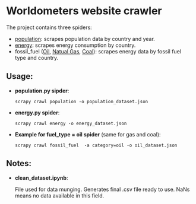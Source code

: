 # Worldometers website crawler
The project contains three spiders:
* [population](https://www.worldometers.info/world-population/population-by-country/): scrapes population data by country and year.
* [energy](https://www.worldometers.info/energy/): scrapes energy consumption by country.
* fossil_fuel ([Oil](https://www.worldometers.info/oil/), [Natual Gas](https://www.worldometers.info/gas/), [Coal](https://www.worldometers.info/coal/)): scrapes energy data by fossil fuel type and country.

## Usage:

* **population.py sipder**:

  `scrapy crawl population -o population_dataset.json`
* **energy.py spider**: 

  `scrapy crawl energy -o energy_dataset.json`
* **Example for fuel_type = oil spider** (same for gas and coal):

  `scrapy crawl fossil_fuel  -a category=oil -o oil_dataset.json`

## Notes:
* **clean_dataset.ipynb**: 

  File used for data munging. Generates final .csv file ready to use. NaNs means no data available in this field.

